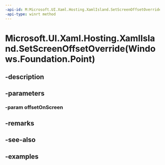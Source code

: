 ```yaml
---
-api-id: M:Microsoft.UI.Xaml.Hosting.XamlIsland.SetScreenOffsetOverride(Windows.Foundation.Point)
-api-type: winrt method
---
```


# Microsoft.UI.Xaml.Hosting.XamlIsland.SetScreenOffsetOverride(Windows.Foundation.Point)

<!--
public void SetScreenOffsetOverride (Windows.Foundation.Point offsetOnScreen);
-->


## -description

## -parameters

### -param offsetOnScreen

## -remarks

## -see-also

## -examples


